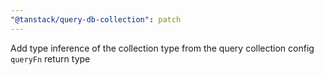 ```yaml
---
"@tanstack/query-db-collection": patch
---
```


Add type inference of the collection type from the query collection config `queryFn` return type
